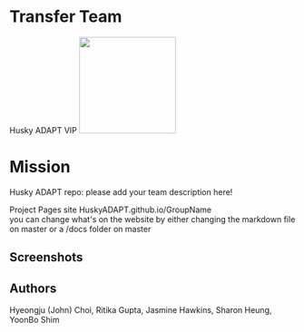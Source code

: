 # Transfer Team
Husky ADAPT VIP
<img src="https://drive.google.com/open?id=0Bx3n03-Pr6W8TUlUMW1GYlBjQ2NNcHhmUmVwX0t2X296UkI0" width="170">

# Mission


Husky ADAPT repo: please add your team description here!


Project Pages site HuskyADAPT.github.io/GroupName	
you can change what's on the website by either changing the markdown file on master or a /docs folder on master


## Screenshots

## Authors
Hyeongju (John) Choi, Ritika Gupta, Jasmine Hawkins, Sharon Heung, YoonBo Shim
